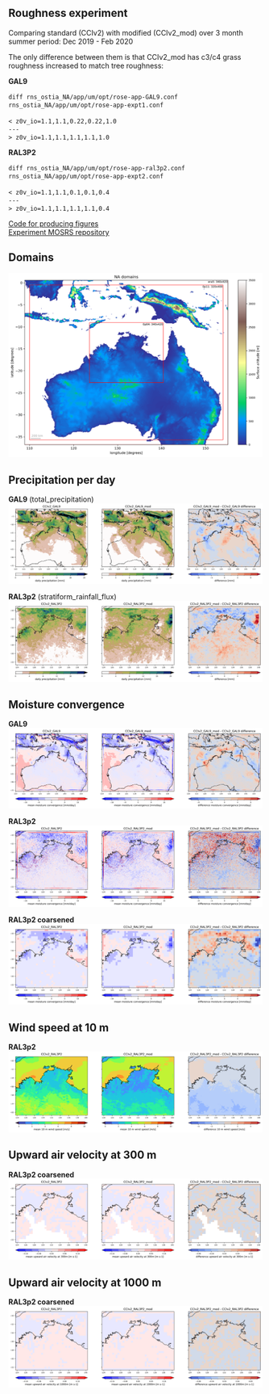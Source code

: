 ## Roughness experiment

Comparing standard (CCIv2) with modified (CCIv2_mod) over 3 month summer period: Dec 2019 - Feb 2020

The only difference between them is that CCIv2_mod has c3/c4 grass roughness increased to match tree roughness:

**GAL9**
```
diff rns_ostia_NA/app/um/opt/rose-app-GAL9.conf rns_ostia_NA/app/um/opt/rose-app-expt1.conf

< z0v_io=1.1,1.1,0.22,0.22,1.0
---
> z0v_io=1.1,1.1,1.1,1.1,1.0
```

**RAL3P2**
```
diff rns_ostia_NA/app/um/opt/rose-app-ral3p2.conf rns_ostia_NA/app/um/opt/rose-app-expt2.conf

< z0v_io=1.1,1.1,0.1,0.1,0.4
---
> z0v_io=1.1,1.1,1.1,1.1,0.4

```

[Code for producing figures](plotting/plot_pp.py)  
[Experiment MOSRS repository](https://code.metoffice.gov.uk/svn/roses-u/d/g/7/6/8/rns_ostia_NA@322462)

## Domains

![NA domains](ancils/figures/NA_domains_surface_altitude.png)

## Precipitation per day

**GAL9** (total_precipitation)
![figures/total_precipitation_rate_diff_GAL9.png](figures/total_precipitation_rate_diff_GAL9.png)

**RAL3p2** (stratiform_rainfall_flux)
![stratiform_rainfall_flux_diff_RAL3P2.png](figures/stratiform_rainfall_flux_diff_RAL3P2.png)

## Moisture convergence

**GAL9**
![moisture_convergence_diff_GAL9.png](figures/moisture_convergence_diff_GAL9.png)

**RAL3p2**
![moisture_convergence_diff_RAL3P2.png](figures/moisture_convergence_diff_RAL3P2.png)

**RAL3p2 coarsened**
![moisture_convergence_diff_RAL3P2_coarsened.png](figures/moisture_convergence_diff_RAL3P2_coarsened.png)

## Wind speed at 10 m

**RAL3p2**
![wind_speed_10m_diff_RAL3P2.png](figures/wind_speed_10m_diff_RAL3P2.png)

## Upward air velocity at 300 m

**RAL3p2 coarsened** 
![upward_air_velocity_at_300m_diff_RAL3P2_coarsened.png](figures/upward_air_velocity_at_300m_diff_RAL3P2_coarsened.png)

## Upward air velocity at 1000 m

**RAL3p2 coarsened** 
![upward_air_velocity_at_1000m_diff_RAL3P2_coarsened.png](figures/upward_air_velocity_at_1000m_diff_RAL3P2_coarsened.png)


